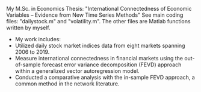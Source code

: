 My M.Sc. in Economics Thesis:
"International Connectedness of Economic Variables – Evidence from New Time Series Methods"
See main coding files: "dailystock.m" and "volatility.m". The other files are Matlab functions written by myself.
- My work includes: 
- Utilized daily stock market indices data from eight markets spanning 2006 to 2019.
- Measure international connectedness in financial markets using the out-of-sample forecast error variance decomposition (FEVD) approach within a generalized vector autoregression model.
- Conducted a comparative analysis with the in-sample FEVD approach, a common method in the network literature.
